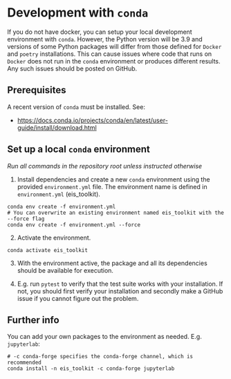 # Development with `conda`

If you do not have docker, you can setup your local development environment
with `conda`. However, the Python version will be 3.9 and versions of some
Python packages will differ from those defined for `Docker` and `poetry`
installations. This can cause issues where code that runs on `Docker` does not
run in the `conda` environment or produces different results. Any such issues
should be posted on GitHub.

## Prerequisites

A recent version of `conda` must be installed. See:

-   <https://docs.conda.io/projects/conda/en/latest/user-guide/install/download.html>

## Set up a local `conda` environment

*Run all commands in the repository root unless instructed otherwise*

1.  Install dependencies and create a new `conda` environment using the
    provided `environment.yml` file. The environment name is defined in
    `environment.yml` (eis_toolkit).

``` shell
conda env create -f environment.yml
# You can overwrite an existing environment named eis_toolkit with the --force flag
conda env create -f environment.yml --force
```

2.  Activate the environment.

``` shell
conda activate eis_toolkit
```

3.  With the environment active, the package and all its dependencies
    should be available for execution.

4.  E.g. run `pytest` to verify that the test suite works with your
    installation. If not, you should first verify your installation and
    secondly make a GitHub issue if you cannot figure out the problem.

## Further info

You can add your own packages to the environment as needed. E.g.
`jupyterlab`:

``` shell
# -c conda-forge specifies the conda-forge channel, which is recommended
conda install -n eis_toolkit -c conda-forge jupyterlab 
```

